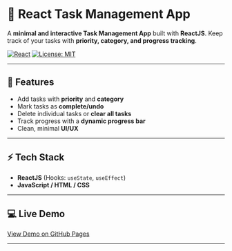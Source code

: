 # 📝 React Task Management App

A **minimal and interactive Task Management App** built with **ReactJS**. Keep track of your tasks with **priority, category, and progress tracking**.

[![React](https://img.shields.io/badge/React-18.2.0-blue?logo=react&logoColor=white)](https://reactjs.org/) 
[![License: MIT](https://img.shields.io/badge/License-MIT-green)](LICENSE)

---

## 🚀 Features

- Add tasks with **priority** and **category**  
- Mark tasks as **complete/undo**  
- Delete individual tasks or **clear all tasks**  
- Track progress with a **dynamic progress bar**  
- Clean, minimal **UI/UX**

---

## ⚡ Tech Stack

- **ReactJS** (Hooks: `useState`, `useEffect`)  
- **JavaScript / HTML / CSS**  

---

## 💻 Live Demo

[View Demo on GitHub Pages](https://your-username.github.io/react-task-app)

---

